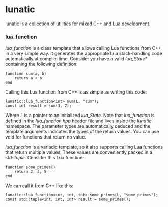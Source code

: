 # lunatic

lunatic is a collection of utilities for mixed C++ and Lua development.

### lua_function

_lua_function_ is a class template that allows calling Lua functions from C++ in a very simple way. It generates the appropriate Lua stack-handling code automatically at compile-time. Consider you have a valid _lua_State*_ containing the following definition:

    function sum(a, b)
        return a + b
    end

Calling this Lua function from C++ is as simple as writing this code:

	lunatic::lua_function<int> sum(L, "sum");
	const int result = sum(3, 7);

Where _L_ is a pointer to an initialized _lua_State_. Note that _lua_function_ is defined in the _lua_function.hpp_ header file and lives inside the _lunatic_ namespace. The parameter types are automatically deduced and the template arguments indicates the types of the return values. You can use void for functions that return no value.

_lua_function_ is a variadic template, so it also supports calling Lua functions that return multiple values. These values are conveniently packed in a _std::tuple_. Consider this Lua function:

	function some_primes()
		return 2, 3, 5
	end

We can call it from C++ like this:

	lunatic::lua_function<int, int, int> some_primes(L, "some_primes");
    const std::tuple<int, int, int> result = some_primes();

